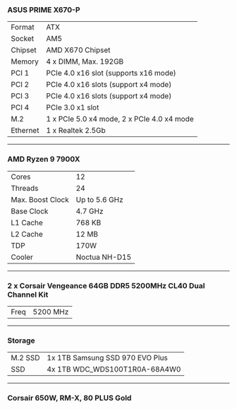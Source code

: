 ### ASUS PRIME X670-P

|          |                                            |
| -------- | ------------------------------------------ |
| Format   | ATX                                        |
| Socket   | AM5                                        |
| Chipset  | AMD X670 Chipset                           |
| Memory   | 4 x DIMM, Max. 192GB                       |
| PCI 1    | PCIe 4.0 x16 slot (supports x16 mode)      |
| PCI 2    | PCIe 4.0 x16 slots (support x4 mode)       |
| PCI 3    | PCIe 4.0 x16 slots (support x4 mode)       |
| PCI 4    | PCIe 3.0 x1 slot                           |
| M.2      | 1 x PCIe 5.0 x4 mode, 2 x PCIe 4.0 x4 mode |
| Ethernet | 1 x Realtek 2.5Gb                          |

---

### AMD Ryzen 9 7900X

|                  |               |
| ---------------- | ------------- |
| Cores            | 12            |
| Threads          | 24            |
| Max. Boost Clock | Up to 5.6 GHz |
| Base Clock       | 4.7 GHz       |
| L1 Cache         | 768 KB        |
| L2 Cache         | 12 MB         |
| TDP              | 170W          |
| Cooler           | Noctua NH-D15 |

---

### 2 x Corsair Vengeance 64GB DDR5 5200MHz CL40 Dual Channel Kit

|      |          |
| ---- | -------- |
| Freq | 5200 MHz |

---

### Storage

|         |                                 |
| ------- | ------------------------------- |
| M.2 SSD | 1x 1TB Samsung SSD 970 EVO Plus |
| SSD     | 4x 1TB WDC_WDS100T1R0A-68A4W0   |

---

### Corsair 650W, RM-X, 80 PLUS Gold
